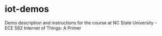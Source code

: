 # iot-demos
Demo description and instructions for the course at NC State University - ECE 592 Internet of Things: A Primer
